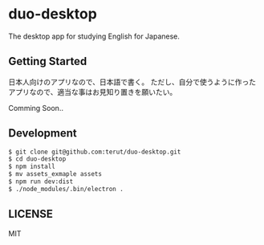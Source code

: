 # duo-desktop

The desktop app for studying English for Japanese.

## Getting Started

日本人向けのアプリなので、日本語で書く。
ただし、自分で使うように作ったアプリなので、適当な事はお見知り置きを願いたい。

Comming Soon..

## Development

```sh
$ git clone git@github.com:terut/duo-desktop.git
$ cd duo-desktop
$ npm install
$ mv assets_exmaple assets
$ npm run dev:dist
$ ./node_modules/.bin/electron .
```

## LICENSE

MIT
